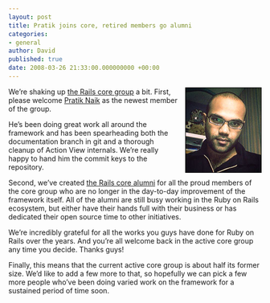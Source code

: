 ```yaml
---
layout: post
title: Pratik joins core, retired members go alumni
categories:
- general
author: David
published: true
date: 2008-03-26 21:33:00.000000000 +00:00
---
```

<p><img src="/assets/2008/3/26/pratik.jpg" align="right" style="margin-left: 10px; margin-bottom: 5px; border: 1px solid black;" />We&#8217;re shaking up <a href="http://rubyonrails.org/core">the Rails core group</a> a bit. First, please welcome <a href="http://m.onkey.org/">Pratik Naik</a> as the newest member of the group.</p>
<p>He&#8217;s been doing great work all around the framework and has been spearheading both the documentation branch in git and a thorough cleanup of Action View internals. We&#8217;re really happy to hand him the commit keys to the repository.</p>
<p>Second, we&#8217;ve created <a href="http://rubyonrails.org/core-alumni">the Rails core alumni</a> for all the proud members of the core group who are no longer in the day-to-day improvement of the framework itself. All of the alumni are still busy working in the Ruby on Rails ecosystem, but either have their hands full with their business or has dedicated their open source time to other initiatives.</p>
<p>We&#8217;re incredibly grateful for all the works you guys have done for Ruby on Rails over the years. And you&#8217;re all welcome back in the active core group any time you decide. Thanks guys!</p>
<p>Finally, this means that the current active core group is about half its former size. We&#8217;d like to add a few more to that, so hopefully we can pick a few more people who&#8217;ve been doing varied work on the framework for a sustained period of time soon.</p>